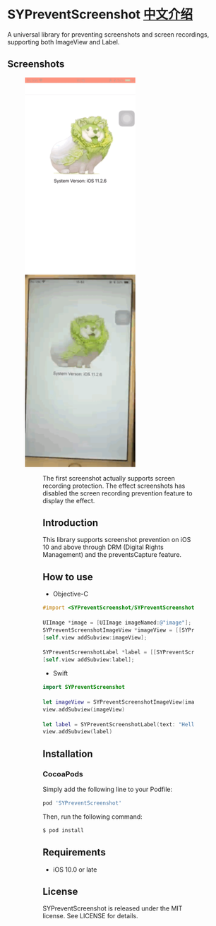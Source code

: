SYPreventScreenshot [中文介绍](https://github.com/SyNvNX/SYPreventScreenshot/blob/main/README_CN.md)
============

A universal library for preventing screenshots and screen recordings, supporting both ImageView and Label.

## Screenshots

<figure> 
	<img src="./Screenshots/gif.gif" width="250" />
	<img src="./Screenshots/gif_detal.gif" width="250" />
<figure />

The first screenshot actually supports screen recording protection. The effect screenshots has disabled the screen recording prevention feature to display the effect.


## Introduction

This library supports screenshot prevention on iOS 10 and above through DRM (Digital Rights Management) and the preventsCapture feature.

## How to use

* Objective-C

```objective-c
#import <SYPreventScreenshot/SYPreventScreenshot.h>

UIImage *image = [UIImage imageNamed:@"image"];
SYPreventScreenshotImageView *imageView = [[SYPreventScreenshotImageView alloc] initWithImage:image];
[self.view addSubview:imageView];
    
SYPreventScreenshotLabel *label = [[SYPreventScreenshotLabel alloc] initWithText:@"Hello, world!"];
[self.view addSubview:label];
```

* Swift

```swift
import SYPreventScreenshot

let imageView = SYPreventScreenshotImageView(image: UIImage(named: "image"))
view.addSubview(imageView)
    
let label = SYPreventScreenshotLabel(text: "Hello, world!")
view.addSubview(label)
```


## Installation

### CocoaPods

Simply add the following line to your Podfile:

```ruby
pod 'SYPreventScreenshot'
```

Then, run the following command:

```bash
$ pod install
```

## Requirements

- iOS 10.0 or late


## License

SYPreventScreenshot is released under the MIT license. See LICENSE for details.
